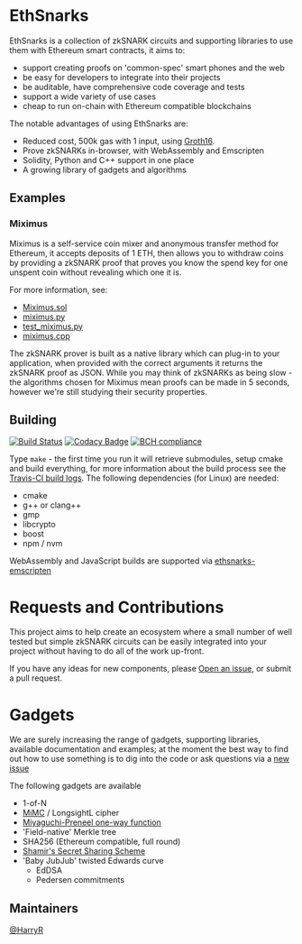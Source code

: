 # EthSnarks

EthSnarks is a collection of zkSNARK circuits and supporting libraries to use them with Ethereum smart contracts, it aims to:

 * support creating proofs on 'common-spec' smart phones and the web
 * be easy for developers to integrate into their projects
 * be auditable, have comprehensive code coverage and tests
 * support a wide variety of use cases
 * cheap to run on-chain with Ethereum compatible blockchains

The notable advantages of using EthSnarks are:

 * Reduced cost, 500k gas with 1 input, using [Groth16](https://eprint.iacr.org/2016/260.pdf).
 * Prove zkSNARKs in-browser, with WebAssembly and Emscripten
 * Solidity, Python and C++ support in one place
 * A growing library of gadgets and algorithms

## Examples

### Miximus

Miximus is a self-service coin mixer and anonymous transfer method for Ethereum, it accepts deposits of 1 ETH, then allows you to withdraw coins by providing a zkSNARK proof that proves you know the spend key for one unspent coin without revealing which one it is.

For more information, see:

 * [Miximus.sol](contracts/Miximus.sol)
 * [miximus.py](ethsnarks/mod/miximus.py)
 * [test_miximus.py](test/test_miximus.py)
 * [miximus.cpp](src/mod/miximus.cpp)

The zkSNARK prover is built as a native library which can plug-in to your application, when provided with the correct arguments it returns the zkSNARK proof as JSON. While you may think of zkSNARKs as being slow - the algorithms chosen for Miximus mean proofs can be made in 5 seconds, however we're still studying their security properties.

## Building

[![Build Status](https://travis-ci.org/HarryR/ethsnarks.svg?branch=master)](https://travis-ci.org/HarryR/ethsnarks) [![Codacy Badge](https://api.codacy.com/project/badge/Grade/137909bd889347728818d0aa5570fa9a)](https://www.codacy.com/project/HarryR/ethsnarks/dashboard?utm_source=github.com&amp;utm_medium=referral&amp;utm_content=HarryR/ethsnarks&amp;utm_campaign=Badge_Grade_Dashboard) [![BCH compliance](https://bettercodehub.com/edge/badge/HarryR/ethsnarks?branch=master)](https://bettercodehub.com/)

Type `make` - the first time you run it will retrieve submodules, setup cmake and build everything, for more information about the build process see the [Travis-CI build logs](https://travis-ci.org/HarryR/ethsnarks). The following dependencies (for Linux) are needed:

 * cmake
 * g++ or clang++
 * gmp
 * libcrypto
 * boost
 * npm / nvm

WebAssembly and JavaScript builds are supported via [ethsnarks-emscripten](https://github.com/harryr/ethsnarks-emscripten)

# Requests and Contributions

This project aims to help create an ecosystem where a small number of well tested but simple zkSNARK circuits can be easily integrated into your project without having to do all of the work up-front.

If you have any ideas for new components, please [Open an issue](https://github.com/HarryR/ethsnarks/issues/new), or submit a pull request.

# Gadgets

We are surely increasing the range of gadgets, supporting libraries, available documentation and examples; at the moment the best way to find out how to use something is to dig into the code or ask questions via a [new issue](https://github.com/HarryR/ethsnarks/issues/new?labels=question,help%20wanted)

The following gadgets are available

 * 1-of-N
 * [MiMC](https://eprint.iacr.org/2016/492) / LongsightL cipher
 * [Miyaguchi-Preneel one-way function](https://en.wikipedia.org/wiki/One-way_compression_function)
 * 'Field-native' Merkle tree
 * SHA256 (Ethereum compatible, full round)
 * [Shamir's Secret Sharing Scheme](https://en.wikipedia.org/wiki/Shamir%27s_Secret_Sharing)
 * 'Baby JubJub' twisted Edwards curve
   * EdDSA
   * Pedersen commitments

## Maintainers

[@HarryR](https://github.com/HarryR)

